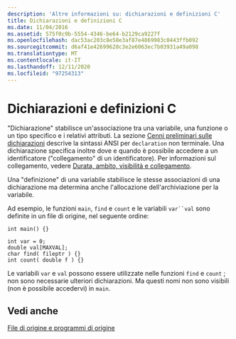 ```yaml
---
description: 'Altre informazioni su: dichiarazioni e definizioni C'
title: Dichiarazioni e definizioni C
ms.date: 11/04/2016
ms.assetid: 575f0c9b-5554-4346-be64-b2129ca9227f
ms.openlocfilehash: dac53ac203c8e58e3af87e4869983c0443ffb092
ms.sourcegitcommit: d6af41e42699628c3e2e6063ec7b03931a49a098
ms.translationtype: MT
ms.contentlocale: it-IT
ms.lasthandoff: 12/11/2020
ms.locfileid: "97254313"
---
```

# <a name="c-declarations-and-definitions"></a>Dichiarazioni e definizioni C

"Dichiarazione" stabilisce un'associazione tra una variabile, una funzione o un tipo specifico e i relativi attributi. La sezione [Cenni preliminari sulle dichiarazioni](../c-language/overview-of-declarations.md) descrive la sintassi ANSI per `declaration` non terminale. Una dichiarazione specifica inoltre dove e quando è possibile accedere a un identificatore ("collegamento" di un identificatore). Per informazioni sul collegamento, vedere [Durata, ambito, visibilità e collegamento](../c-language/lifetime-scope-visibility-and-linkage.md).

Una "definizione" di una variabile stabilisce le stesse associazioni di una dichiarazione ma determina anche l'allocazione dell'archiviazione per la variabile.

Ad esempio, le funzioni `main`, `find` e `count` e le variabili `var``val` sono definite in un file di origine, nel seguente ordine:

```
int main() {}

int var = 0;
double val[MAXVAL];
char find( fileptr ) {}
int count( double f ) {}
```

Le variabili `var` e `val` possono essere utilizzate nelle funzioni `find` e `count` ; non sono necessarie ulteriori dichiarazioni. Ma questi nomi non sono visibili (non è possibile accedervi) in `main`.

## <a name="see-also"></a>Vedi anche

[File di origine e programmi di origine](../c-language/source-files-and-source-programs.md)
